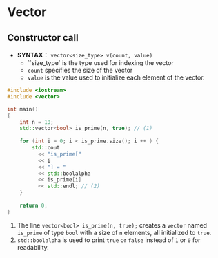 # Vector

## Constructor call

* **SYNTAX**： `vector<size_type> v(count, value)`
  * ``size_type` is the type used for indexing the vector
  * `count` specifies the size of the vector
  * `value` is the value used to initialize each element of the vector.

``` cpp linenums="1"
#include <iostream>
#include <vector>

int main()
{
    int n = 10;
    std::vector<bool> is_prime(n, true); // (1)
    
    for (int i = 0; i < is_prime.size(); i ++ ) {
        std::cout 
          << "is_prime[" 
          << i 
          << "] = " 
          << std::boolalpha 
          << is_prime[i] 
          << std::endl; // (2)
    }
    
    return 0;
}
```

1. The line `vector<bool> is_prime(n, true);` creates a `vector` named `is_prime` of type `bool` with a size of `n` elements, all initialized to `true`.
2. `std::boolalpha` is used to print `true` or `false` instead of `1` or `0` for readability.